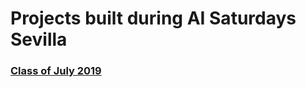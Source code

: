 # Projects built during AI Saturdays Sevilla

### [Class of July 2019](https://github.com/SaturdaysAI/Projects/tree/master/Sevilla/July2019)
